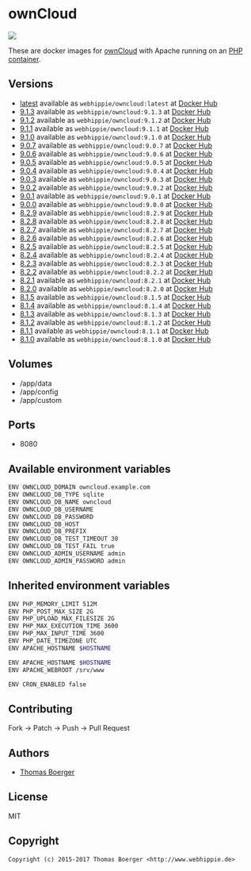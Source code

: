 # ownCloud

[![](https://images.microbadger.com/badges/image/webhippie/owncloud:8.2.9.svg)](https://microbadger.com/images/webhippie/owncloud:8.2.9 "Get your own image badge on microbadger.com")

These are docker images for [ownCloud](https://owncloud.org/) with Apache running on an [PHP container](https://registry.hub.docker.com/u/webhippie/php-apache/).


## Versions

* [latest](https://github.com/dockhippie/owncloud/tree/master) available as ```webhippie/owncloud:latest``` at [Docker Hub](https://registry.hub.docker.com/u/webhippie/owncloud/)
* [9.1.3](https://github.com/dockhippie/owncloud/tree/9.1.3) available as ```webhippie/owncloud:9.1.3``` at [Docker Hub](https://registry.hub.docker.com/u/webhippie/owncloud/)
* [9.1.2](https://github.com/dockhippie/owncloud/tree/9.1.2) available as ```webhippie/owncloud:9.1.2``` at [Docker Hub](https://registry.hub.docker.com/u/webhippie/owncloud/)
* [9.1.1](https://github.com/dockhippie/owncloud/tree/9.1.1) available as ```webhippie/owncloud:9.1.1``` at [Docker Hub](https://registry.hub.docker.com/u/webhippie/owncloud/)
* [9.1.0](https://github.com/dockhippie/owncloud/tree/9.1.0) available as ```webhippie/owncloud:9.1.0``` at [Docker Hub](https://registry.hub.docker.com/u/webhippie/owncloud/)
* [9.0.7](https://github.com/dockhippie/owncloud/tree/9.0.7) available as ```webhippie/owncloud:9.0.7``` at [Docker Hub](https://registry.hub.docker.com/u/webhippie/owncloud/)
* [9.0.6](https://github.com/dockhippie/owncloud/tree/9.0.6) available as ```webhippie/owncloud:9.0.6``` at [Docker Hub](https://registry.hub.docker.com/u/webhippie/owncloud/)
* [9.0.5](https://github.com/dockhippie/owncloud/tree/9.0.5) available as ```webhippie/owncloud:9.0.5``` at [Docker Hub](https://registry.hub.docker.com/u/webhippie/owncloud/)
* [9.0.4](https://github.com/dockhippie/owncloud/tree/9.0.4) available as ```webhippie/owncloud:9.0.4``` at [Docker Hub](https://registry.hub.docker.com/u/webhippie/owncloud/)
* [9.0.3](https://github.com/dockhippie/owncloud/tree/9.0.3) available as ```webhippie/owncloud:9.0.3``` at [Docker Hub](https://registry.hub.docker.com/u/webhippie/owncloud/)
* [9.0.2](https://github.com/dockhippie/owncloud/tree/9.0.2) available as ```webhippie/owncloud:9.0.2``` at [Docker Hub](https://registry.hub.docker.com/u/webhippie/owncloud/)
* [9.0.1](https://github.com/dockhippie/owncloud/tree/9.0.1) available as ```webhippie/owncloud:9.0.1``` at [Docker Hub](https://registry.hub.docker.com/u/webhippie/owncloud/)
* [9.0.0](https://github.com/dockhippie/owncloud/tree/9.0.0) available as ```webhippie/owncloud:9.0.0``` at [Docker Hub](https://registry.hub.docker.com/u/webhippie/owncloud/)
* [8.2.9](https://github.com/dockhippie/owncloud/tree/8.2.9) available as ```webhippie/owncloud:8.2.9``` at [Docker Hub](https://registry.hub.docker.com/u/webhippie/owncloud/)
* [8.2.8](https://github.com/dockhippie/owncloud/tree/8.2.8) available as ```webhippie/owncloud:8.2.8``` at [Docker Hub](https://registry.hub.docker.com/u/webhippie/owncloud/)
* [8.2.7](https://github.com/dockhippie/owncloud/tree/8.2.7) available as ```webhippie/owncloud:8.2.7``` at [Docker Hub](https://registry.hub.docker.com/u/webhippie/owncloud/)
* [8.2.6](https://github.com/dockhippie/owncloud/tree/8.2.6) available as ```webhippie/owncloud:8.2.6``` at [Docker Hub](https://registry.hub.docker.com/u/webhippie/owncloud/)
* [8.2.5](https://github.com/dockhippie/owncloud/tree/8.2.5) available as ```webhippie/owncloud:8.2.5``` at [Docker Hub](https://registry.hub.docker.com/u/webhippie/owncloud/)
* [8.2.4](https://github.com/dockhippie/owncloud/tree/8.2.4) available as ```webhippie/owncloud:8.2.4``` at [Docker Hub](https://registry.hub.docker.com/u/webhippie/owncloud/)
* [8.2.3](https://github.com/dockhippie/owncloud/tree/8.2.3) available as ```webhippie/owncloud:8.2.3``` at [Docker Hub](https://registry.hub.docker.com/u/webhippie/owncloud/)
* [8.2.2](https://github.com/dockhippie/owncloud/tree/8.2.2) available as ```webhippie/owncloud:8.2.2``` at [Docker Hub](https://registry.hub.docker.com/u/webhippie/owncloud/)
* [8.2.1](https://github.com/dockhippie/owncloud/tree/8.2.1) available as ```webhippie/owncloud:8.2.1``` at [Docker Hub](https://registry.hub.docker.com/u/webhippie/owncloud/)
* [8.2.0](https://github.com/dockhippie/owncloud/tree/8.2.0) available as ```webhippie/owncloud:8.2.0``` at [Docker Hub](https://registry.hub.docker.com/u/webhippie/owncloud/)
* [8.1.5](https://github.com/dockhippie/owncloud/tree/8.1.5) available as ```webhippie/owncloud:8.1.5``` at [Docker Hub](https://registry.hub.docker.com/u/webhippie/owncloud/)
* [8.1.4](https://github.com/dockhippie/owncloud/tree/8.1.4) available as ```webhippie/owncloud:8.1.4``` at [Docker Hub](https://registry.hub.docker.com/u/webhippie/owncloud/)
* [8.1.3](https://github.com/dockhippie/owncloud/tree/8.1.3) available as ```webhippie/owncloud:8.1.3``` at [Docker Hub](https://registry.hub.docker.com/u/webhippie/owncloud/)
* [8.1.2](https://github.com/dockhippie/owncloud/tree/8.1.2) available as ```webhippie/owncloud:8.1.2``` at [Docker Hub](https://registry.hub.docker.com/u/webhippie/owncloud/)
* [8.1.1](https://github.com/dockhippie/owncloud/tree/8.1.1) available as ```webhippie/owncloud:8.1.1``` at [Docker Hub](https://registry.hub.docker.com/u/webhippie/owncloud/)
* [8.1.0](https://github.com/dockhippie/owncloud/tree/8.1.0) available as ```webhippie/owncloud:8.1.0``` at [Docker Hub](https://registry.hub.docker.com/u/webhippie/owncloud/)


## Volumes

* /app/data
* /app/config
* /app/custom


## Ports

* 8080


## Available environment variables

```bash
ENV OWNCLOUD_DOMAIN owncloud.example.com
ENV OWNCLOUD_DB_TYPE sqlite
ENV OWNCLOUD_DB_NAME owncloud
ENV OWNCLOUD_DB_USERNAME
ENV OWNCLOUD_DB_PASSWORD
ENV OWNCLOUD_DB_HOST
ENV OWNCLOUD_DB_PREFIX
ENV OWNCLOUD_DB_TEST_TIMEOUT 30
ENV OWNCLOUD_DB_TEST_FAIL true
ENV OWNCLOUD_ADMIN_USERNAME admin
ENV OWNCLOUD_ADMIN_PASSWORD admin
```


## Inherited environment variables

```bash
ENV PHP_MEMORY_LIMIT 512M
ENV PHP_POST_MAX_SIZE 2G
ENV PHP_UPLOAD_MAX_FILESIZE 2G
ENV PHP_MAX_EXECUTION_TIME 3600
ENV PHP_MAX_INPUT_TIME 3600
ENV PHP_DATE_TIMEZONE UTC
ENV APACHE_HOSTNAME $HOSTNAME
```

```bash
ENV APACHE_HOSTNAME $HOSTNAME
ENV APACHE_WEBROOT /srv/www
```

```bash
ENV CRON_ENABLED false
```


## Contributing

Fork -> Patch -> Push -> Pull Request


## Authors

* [Thomas Boerger](https://github.com/tboerger)


## License

MIT


## Copyright

```
Copyright (c) 2015-2017 Thomas Boerger <http://www.webhippie.de>
```
